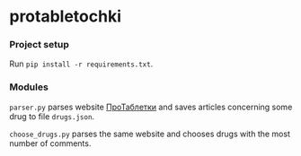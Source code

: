 # protabletochki

### Project setup
Run
`pip install -r requirements.txt`.

### Modules
`parser.py` parses website [ПроТаблетки](https://protabletky.ru) and saves 
articles concerning some drug to file `drugs.json`.

`choose_drugs.py` parses the same website and chooses drugs with the most number
of comments.